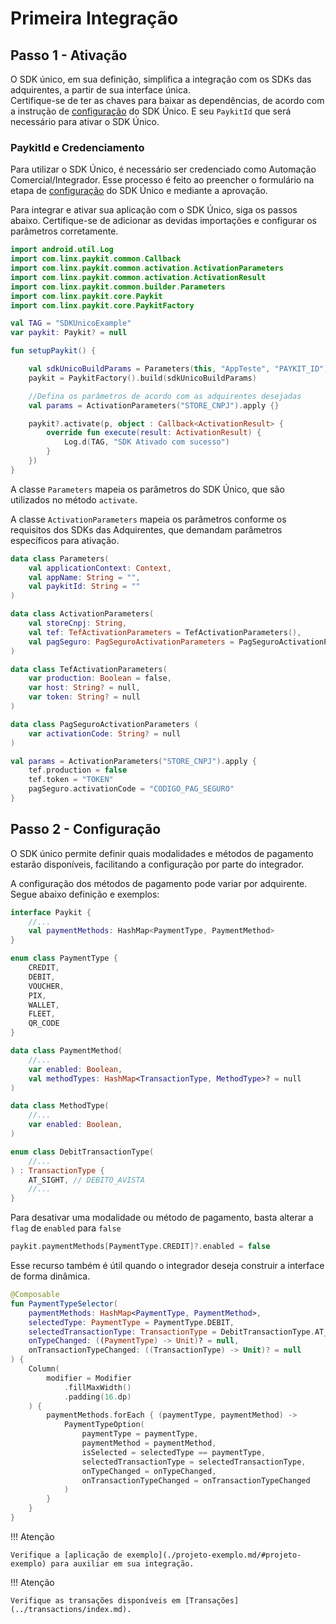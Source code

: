 # Primeira Integração

## Passo 1 - Ativação

O SDK único, em sua definição, simplifica a integração com os SDKs das adquirentes, a partir de sua interface única. <br/>
Certifique-se de ter as chaves para baixar as dependências, de acordo com a instrução de [configuração](./config-sdk.md) do SDK Único. E seu `PaykitId` que será necessário para ativar o SDK Único.<br>

### PaykitId e Credenciamento

Para utilizar o SDK Único, é necessário ser credenciado como Automação Comercial/Integrador. Esse processo é feito ao preencher o formulário na etapa de [configuração](./config-sdk.md) do SDK Único e mediante a aprovação.

Para integrar e ativar sua aplicação com o SDK Único, siga os passos abaixo. Certifique-se de adicionar as devidas importações e configurar os parâmetros corretamente.

```kotlin
import android.util.Log
import com.linx.paykit.common.Callback
import com.linx.paykit.common.activation.ActivationParameters
import com.linx.paykit.common.activation.ActivationResult
import com.linx.paykit.common.builder.Parameters
import com.linx.paykit.core.Paykit
import com.linx.paykit.core.PaykitFactory

val TAG = "SDKUnicoExample"
var paykit: Paykit? = null

fun setupPaykit() {

    val sdkUnicoBuildParams = Parameters(this, "AppTeste", "PAYKIT_ID")
    paykit = PaykitFactory().build(sdkUnicoBuildParams)

    //Defina os parâmetros de acordo com as adquirentes desejadas
    val params = ActivationParameters("STORE_CNPJ").apply {}

    paykit?.activate(p, object : Callback<ActivationResult> {
        override fun execute(result: ActivationResult) {
            Log.d(TAG, "SDK Ativado com sucesso")
        }
    })
}
```

A classe `Parameters` mapeia os parâmetros do SDK Único, que são utilizados no método `activate`.

A classe `ActivationParameters` mapeia os parâmetros conforme os requisitos dos SDKs das Adquirentes, que demandam parâmetros específicos para ativação.

```kotlin
data class Parameters(
    val applicationContext: Context,
    val appName: String = "",
    val paykitId: String = ""
)

data class ActivationParameters(
    val storeCnpj: String,
    val tef: TefActivationParameters = TefActivationParameters(),
    val pagSeguro: PagSeguroActivationParameters = PagSeguroActivationParameters()
)

data class TefActivationParameters(
    var production: Boolean = false,
    var host: String? = null,
    var token: String? = null
)

data class PagSeguroActivationParameters (
    var activationCode: String? = null
)
```

```kotlin
val params = ActivationParameters("STORE_CNPJ").apply {
    tef.production = false
    tef.token = "TOKEN"
    pagSeguro.activationCode = "CODIGO_PAG_SEGURO"
}
```

## Passo 2 - Configuração


O SDK único permite definir quais modalidades e métodos de pagamento estarão disponíveis, facilitando a configuração por parte do integrador.<br>

A configuração dos métodos de pagamento pode variar por adquirente. Segue abaixo definição e exemplos:


```kotlin
interface Paykit {
    //...
    val paymentMethods: HashMap<PaymentType, PaymentMethod>
}

enum class PaymentType {
    CREDIT,
    DEBIT,
    VOUCHER,
    PIX,
    WALLET,
    FLEET,
    QR_CODE
}

data class PaymentMethod(
    //...
    var enabled: Boolean,
    val methodTypes: HashMap<TransactionType, MethodType>? = null
)

data class MethodType(
    //...
    var enabled: Boolean,
)

enum class DebitTransactionType(
    //...
) : TransactionType {
    AT_SIGHT, // DEBITO_AVISTA
    //...
}
```


Para desativar uma modalidade ou método de pagamento, basta alterar a `flag` de `enabled` para `false`

```kotlin
paykit.paymentMethods[PaymentType.CREDIT]?.enabled = false
```


Esse recurso também é útil quando o integrador deseja construir a interface de forma dinâmica.

```kotlin
@Composable
fun PaymentTypeSelector(
    paymentMethods: HashMap<PaymentType, PaymentMethod>,
    selectedType: PaymentType = PaymentType.DEBIT,
    selectedTransactionType: TransactionType = DebitTransactionType.AT_SIGHT,
    onTypeChanged: ((PaymentType) -> Unit)? = null,
    onTransactionTypeChanged: ((TransactionType) -> Unit)? = null
) {
    Column(
        modifier = Modifier
            .fillMaxWidth()
            .padding(16.dp)
    ) {
        paymentMethods.forEach { (paymentType, paymentMethod) ->
            PaymentTypeOption(
                paymentType = paymentType,
                paymentMethod = paymentMethod,
                isSelected = selectedType == paymentType,
                selectedTransactionType = selectedTransactionType,
                onTypeChanged = onTypeChanged,
                onTransactionTypeChanged = onTransactionTypeChanged
            )
        }
    }
}
```

!!! Atenção 

    Verifique a [aplicação de exemplo](./projeto-exemplo.md/#projeto-exemplo) para auxiliar em sua integração.

!!! Atenção 

    Verifique as transações disponíveis em [Transações](../transactions/index.md).
